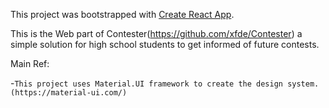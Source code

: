 This project was bootstrapped with [Create React App](https://github.com/facebook/create-react-app).

This is the Web part of Contester(https://github.com/xfde/Contester) a simple solution for high school students to get informed of future contests.

Main Ref:

-```This project uses Material.UI framework to create the design system.(https://material-ui.com/)```

